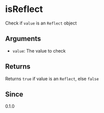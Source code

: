 # isReflect

Check if `value` is an `Reflect` object

## Arguments

- `value`: The value to check

## Returns

Returns `true` if value is an `Reflect`, else `false`

## Since

0.1.0
